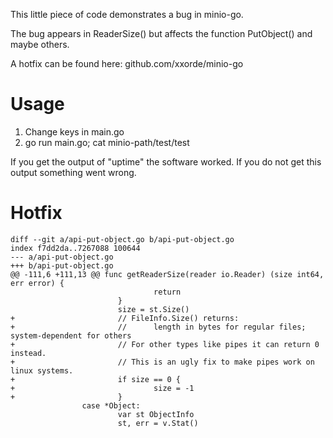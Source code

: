 This little piece of code demonstrates a bug in minio-go.

The bug appears in ReaderSize() but affects the function PutObject() and maybe others.

A hotfix can be found here: github.com/xxorde/minio-go

Usage
=====
1. Change keys in main.go
2. go run main.go; cat minio-path/test/test

If you get the output of "uptime" the software worked.
If you do not get this output something went wrong.

Hotfix
======
```
diff --git a/api-put-object.go b/api-put-object.go
index f7dd2da..7267088 100644
--- a/api-put-object.go
+++ b/api-put-object.go
@@ -111,6 +111,13 @@ func getReaderSize(reader io.Reader) (size int64, err error) {
                                return
                        }
                        size = st.Size()
+                       // FileInfo.Size() returns:
+                       //      length in bytes for regular files; system-dependent for others
+                       // For other types like pipes it can return 0 instead.
+                       // This is an ugly fix to make pipes work on linux systems.
+                       if size == 0 {
+                               size = -1
+                       }
                case *Object:
                        var st ObjectInfo
                        st, err = v.Stat()
```
